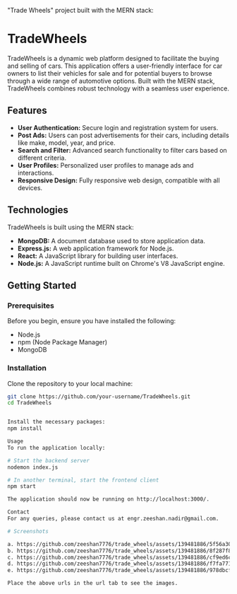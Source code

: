 "Trade Wheels" project built with the MERN stack:

# TradeWheels
TradeWheels is a dynamic web platform designed to facilitate the buying and selling of cars. This application offers a user-friendly interface for car owners to list their vehicles for sale and for potential buyers to browse through a wide range of automotive options. Built with the MERN stack, TradeWheels combines robust technology with a seamless user experience.

## Features
- **User Authentication:** Secure login and registration system for users.
- **Post Ads:** Users can post advertisements for their cars, including details like make, model, year, and price.
- **Search and Filter:** Advanced search functionality to filter cars based on different criteria.
- **User Profiles:** Personalized user profiles to manage ads and interactions.
- **Responsive Design:** Fully responsive web design, compatible with all devices.

## Technologies
TradeWheels is built using the MERN stack:
- **MongoDB:** A document database used to store application data.
- **Express.js:** A web application framework for Node.js.
- **React:** A JavaScript library for building user interfaces.
- **Node.js:** A JavaScript runtime built on Chrome's V8 JavaScript engine.

## Getting Started

### Prerequisites
Before you begin, ensure you have installed the following:
- Node.js
- npm (Node Package Manager)
- MongoDB

### Installation
Clone the repository to your local machine:
```bash
git clone https://github.com/your-username/TradeWheels.git
cd TradeWheels


Install the necessary packages:
npm install

Usage
To run the application locally:

# Start the backend server
nodemon index.js

# In another terminal, start the frontend client
npm start

The application should now be running on http://localhost:3000/.

Contact
For any queries, please contact us at engr.zeeshan.nadir@gmail.com.

# Screenshots

a. https://github.com/zeeshan7776/trade_wheels/assets/139481886/5f56a304-f223-4d35-aff3-c21e65bcb447
b. https://github.com/zeeshan7776/trade_wheels/assets/139481886/8f287f86-0bcb-46ab-8d70-9950c0fab668
c. https://github.com/zeeshan7776/trade_wheels/assets/139481886/cf9ed6c2-2958-4e52-b671-877289d47729
d. https://github.com/zeeshan7776/trade_wheels/assets/139481886/f7fa7716-8aca-449e-815f-9666b23a867e
e. https://github.com/zeeshan7776/trade_wheels/assets/139481886/978dbcfb-d678-4e85-8648-73a0ce668020

Place the above urls in the url tab to see the images.
